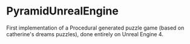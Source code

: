 # PyramidUnrealEngine
First implementation of a Procedural generated puzzle game (based on catherine's dreams puzzles), done entirely on Unreal Engine 4.
